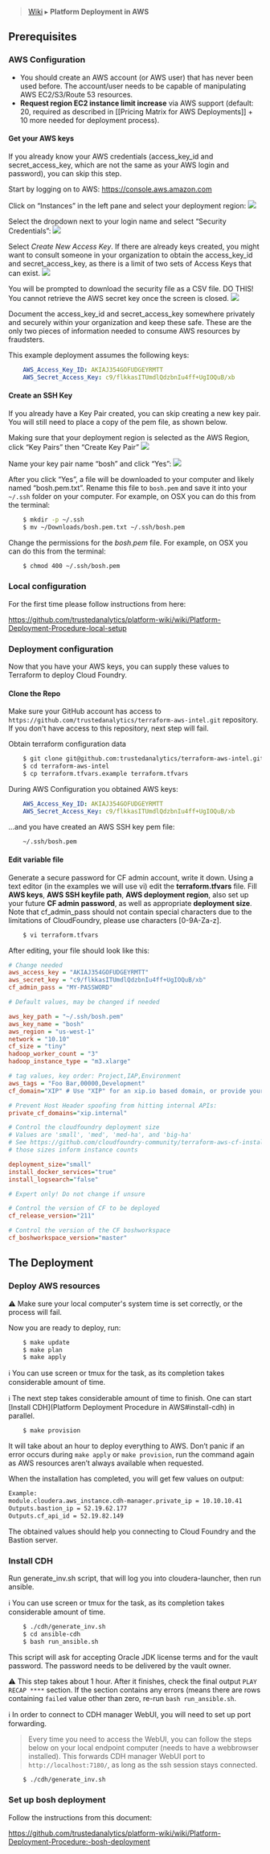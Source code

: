 > [Wiki](Home) ▸ **Platform Deployment in AWS**

## Prerequisites

### AWS Configuration

* You should create an AWS account (or AWS user) that has never been used before. The account/user needs to be capable of manipulating AWS EC2/S3/Route 53 resources.
* **Request region EC2 instance limit increase** via AWS support (default: 20, required as described in [[Pricing Matrix for AWS Deployments]] + 10 more needed for deployment process).

#### Get your AWS keys

If you already know your AWS credentials (access_key_id and secret_access_key, which are not the same as your AWS login and password), you can skip this step.

Start by logging on to AWS: https://console.aws.amazon.com

Click on “Instances” in the left pane and select your deployment region:
![](wikiImages/tf-training-manual18.png)

Select the dropdown next to your login name and select “Security Credentials”:
![](wikiImages/tf-training-manual01.png)

Select _Create New Access Key_.  If there are already keys created, you might want to consult someone in your organization to obtain the access_key_id and secret_access_key, as there is a limit of two sets of Access Keys that can exist.
![](wikiImages/tf-training-manual10.png)

You will be prompted to download the security file as a CSV file.  DO THIS!  You cannot retrieve the AWS secret key once the screen is closed.
![](wikiImages/tf-training-manual12.png)

Document the access_key_id and secret_access_key somewhere privately and securely within your organization and keep these safe. These are the only two pieces of information needed to consume AWS resources by fraudsters.

This example deployment assumes the following keys:
```YAML
    AWS_Access_Key_ID: AKIAJ354GOFUDGEYRMTT
    AWS_Secret_Access_Key: c9/flkkasITUmdlQdzbnIu4ff+UgIOQuB/xb
```
#### Create an SSH Key

If you already have a Key Pair created, you can skip creating a new key pair. You will still need to place a copy of the pem file, as shown below.

Making sure that your deployment region is selected as the AWS Region, click “Key Pairs” then “Create Key Pair”
![](wikiImages/tf-training-manual11.png)

Name your key pair name “bosh” and click “Yes”:
![](wikiImages/tf-training-manual14.png)

After you click “Yes”, a file will be downloaded to your computer and likely named “bosh.pem.txt”. Rename this file to `bosh.pem` and save it into your `~/.ssh` folder on your computer. For example, on OSX you can do this from the terminal:
```bash
    $ mkdir -p ~/.ssh
    $ mv ~/Downloads/bosh.pem.txt ~/.ssh/bosh.pem
```
Change the permissions for the _bosh.pem_ file. For example, on OSX you can do this from the terminal:
```bash
    $ chmod 400 ~/.ssh/bosh.pem
```
### Local configuration

For the first time please follow instructions from here: 

https://github.com/trustedanalytics/platform-wiki/wiki/Platform-Deployment-Procedure-local-setup

### Deployment configuration

Now that you have your AWS keys, you can supply these values to Terraform to deploy Cloud Foundry.

#### Clone the Repo

Make sure your GitHub account has access to `https://github.com/trustedanalytics/terraform-aws-intel.git` repository. If you don't have access to this repository, next step will fail.

Obtain terraform configuration data
```bash
    $ git clone git@github.com:trustedanalytics/terraform-aws-intel.git
    $ cd terraform-aws-intel
    $ cp terraform.tfvars.example terraform.tfvars
```
During AWS Configuration you obtained AWS keys:
```YAML
    AWS_Access_Key_ID: AKIAJ354GOFUDGEYRMTT
    AWS_Secret_Access_Key: c9/flkkasITUmdlQdzbnIu4ff+UgIOQuB/xb
```
...and you have created an AWS SSH key pem file:
```bash
    ~/.ssh/bosh.pem
```
#### Edit variable file
Generate a secure password for CF admin account, write it down. Using a text editor (in the examples we will use vi) edit the **terraform.tfvars** file. Fill **AWS keys**, **AWS SSH keyfile path**, **AWS deployment region**, also set up your future **CF admin password**, as well as appropriate **deployment size**. Note that cf_admin_pass should not contain special characters due to the limitations of CloudFoundry, please use characters [0-9A-Za-z].

```bash
    $ vi terraform.tfvars
```
After editing, your file should look like this:
```ini
# Change needed
aws_access_key = "AKIAJ354GOFUDGEYRMTT"
aws_secret_key = "c9/flkkasITUmdlQdzbnIu4ff+UgIOQuB/xb"
cf_admin_pass = "MY-PASSWORD"

# Default values, may be changed if needed

aws_key_path = "~/.ssh/bosh.pem"
aws_key_name = "bosh"
aws_region = "us-west-1"
network = "10.10"
cf_size = "tiny"
hadoop_worker_count = "3"
hadoop_instance_type = "m3.xlarge"

# tag values, key order: Project,IAP,Environment
aws_tags = "Foo Bar,00000,Development"
cf_domain="XIP" # Use "XIP" for an xip.io based domain, or provide your own domain here

# Prevent Host Header spoofing from hitting internal APIs:
private_cf_domains="xip.internal"

# Control the cloudfoundry deployment size
# Values are 'small', 'med', 'med-ha', and 'big-ha'
# See https://github.com/cloudfoundry-community/terraform-aws-cf-install/blob/master/variables.tf for how
# those sizes inform instance counts

deployment_size="small"
install_docker_services="true"
install_logsearch="false"

# Expert only! Do not change if unsure

# Control the version of CF to be deployed
cf_release_version="211"

# Control the version of the CF boshworkspace
cf_boshworkspace_version="master"
```

## The Deployment
### Deploy AWS resources

:warning: Make sure your local computer's system time is set correctly, or the process will fail.

Now you are ready to deploy, run:
```bash
    $ make update
    $ make plan
    $ make apply
```
:information_source: You can use screen or tmux for the task, as its completion takes considerable amount of time.

:information_source: The next step takes considerable amount of time to finish. One can start [Install CDH](Platform Deployment Procedure in AWS#install-cdh) in parallel. 

```bash
    $ make provision
```

It will take about an hour to deploy everything to AWS. Don’t panic if an error occurs during `make apply` or `make provision`, run the command again as AWS resources aren’t always available when requested.

When the installation has completed, you will get few values on output:
```bash
Example:
module.cloudera.aws_instance.cdh-manager.private_ip = 10.10.10.41
Outputs.bastion_ip = 52.19.62.177
Outputs.cf_api_id = 52.19.82.149
```
The obtained values should help you connecting to Cloud Foundry and the Bastion server.

### Install CDH
Run generate_inv.sh script, that will log you into cloudera-launcher, then run ansible.

:information_source: You can use screen or tmux for the task, as its completion takes considerable amount of time.
```bash
    $ ./cdh/generate_inv.sh
    $ cd ansible-cdh
    $ bash run_ansible.sh
```
This script will ask for accepting Oracle JDK license terms and for the vault password. The password needs to be delivered by the vault owner. 

:warning: This step takes about 1 hour. After it finishes, check the final output `PLAY RECAP ****` section. 
If the section contains any errors (means there are rows containing `failed` value other than zero, re-run `bash run_ansible.sh`.

:information_source: In order to connect to CDH manager WebUI, you will need to set up port forwarding.
>Every time you need to access the WebUI, you can follow the steps below on your local endpoint computer (needs to have a webbrowser installed). This forwards CDH manager WebUI port to `http://localhost:7180/`, as long as the ssh session stays connected. 
```bash
    $ ./cdh/generate_inv.sh
```

### Set up bosh deployment

Follow the instructions from this document: 

https://github.com/trustedanalytics/platform-wiki/wiki/Platform-Deployment-Procedure:-bosh-deployment
